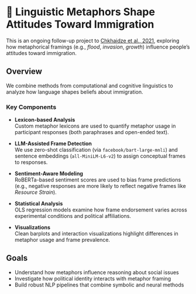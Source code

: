 # 🧠 Linguistic Metaphors Shape Attitudes Toward Immigration

This is an ongoing follow-up project to [Chkhaidze et al., 2021](https://escholarship.org/uc/item/1xf1t3vv), exploring how metaphorical framings (e.g., *flood*, *invasion*, *growth*) influence people’s attitudes toward immigration.

## Overview

We combine methods from computational and cognitive linguistics to analyze how language shapes beliefs about immigration.

### Key Components

- **Lexicon-based Analysis**  
  Custom metaphor lexicons are used to quantify metaphor usage in participant responses (both paraphrases and open-ended text).

- **LLM-Assisted Frame Detection**  
  We use zero-shot classification (via `facebook/bart-large-mnli`) and sentence embeddings (`all-MiniLM-L6-v2`) to assign conceptual frames to responses.

- **Sentiment-Aware Modeling**  
  RoBERTa-based sentiment scores are used to bias frame predictions (e.g., negative responses are more likely to reflect negative frames like *Resource Strain*).

- **Statistical Analysis**  
  OLS regression models examine how frame endorsement varies across experimental conditions and political affiliations.

- **Visualizations**  
  Clean barplots and interaction visualizations highlight differences in metaphor usage and frame prevalence.

## Goals

- Understand how metaphors influence reasoning about social issues  
- Investigate how political identity interacts with metaphor framing  
- Build robust NLP pipelines that combine symbolic and neural methods
